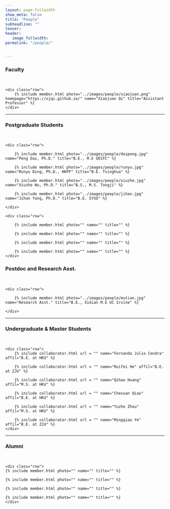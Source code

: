 ```yaml
---
layout: page-fullwidth
show_meta: false
title: "People"
subheadline: ""
teaser: 
header:
   image_fullwidth: 
permalink: "/people/"


---
```




<div class="row">
	<div class="row">
		<h3>Faculty</h3>
		<br/>
	</div>
	
	<div class="row">
		{% include member.html photo="../images/people/xiaojuan.png" homepage="https://xjqi.github.io/" name="Xiaojuan Qi" title="Assistant Professor" %}
	</div>


</div>

---

<div class="row">
	<div class="row">
		<h3 class="medium-12">Postgraduate Students</h3>
		<br/>
	</div>
	
	<div class="row">

		{% include member.html photo="../images/people/daipeng.jpg" name="Peng Dai, Ph.D." title="B.E., M.E UESTC" %}

		{% include member.html photo="../images/people/runyu.jpg" name="Runyu Ding, Ph.D., HKPF" title="B.E. Tsinghua" %}

		{% include member.html photo="../images/people/xiuzhe.jpg" name="Xiuzhe Wu, Ph.D." title="B.S., M.S. Tongji" %}

		{% include member.html photo="../images/people/jihan.jpg" name="Jihan Yang, Ph.D." title="B.E. SYSU" %}

	</div>

	<div class="row">
	
		{% include member.html photo="" name="" title="" %}

		{% include member.html photo="" name="" title="" %}

		{% include member.html photo="" name="" title="" %}

		{% include member.html photo="" name="" title="" %}
	</div>
	
</div>

<div class="row">
	<div class="row">
		<h3 class="medium-12">Postdoc and Research Asst.</h3>
		<br/>
	</div>
	
	<div class="row">

		{% include member.html photo="../images/people/mutian.jpg" name="Research Asst." title="B.E., Xidian M.E UC Irvine" %}

	</div>
	
</div>

---

<div class="row">
	<div class="row">
		<h3 class="medium-12">Undergraduate & Master Students</h3>
		<br/>
	</div>

	<div class="row">
	    {% include collaborator.html url = "" name="Fernando Julio Cendra" affil="B.E. at HKU" %}

	    {% include collaborator.html url = "" name="Ruifei He" affil="B.E. at ZJU" %}

        {% include collaborator.html url = "" name="Qihao Huang" affil="M.S. at HKU" %}

		{% include collaborator.html url = "" name="Chexuan Qiao" affil="B.E. at HKU" %}

	    {% include collaborator.html url = "" name="Yuzhe Zhou" affil="M.S. at HKU" %}

	    {% include collaborator.html url = "" name="Mingqiao Ye" affil="B.E. at ZJU" %}
	</div>
</div>

---

<div class="row">
	<div class="row">
		<h3 class="medium-12">Alumni</h3>
		<br/>
	</div>

	<div class="row">
	{% include member.html photo="" name="" title="" %}

	{% include member.html photo="" name="" title="" %}

	{% include member.html photo="" name="" title="" %}

	{% include member.html photo="" name="" title="" %}
    </div>	
</div>
